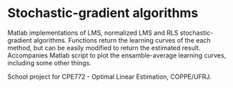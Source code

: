 # Stochastic-gradient algorithms
Matlab implementations of LMS, normalized LMS and RLS stochastic-gradient algorithms. Functions return the learning curves of the each method, but can be easily modified to return the estimated result. Accompanies Matlab script to plot the ensamble-average learning curves, including some other things.

School project for CPE772 - Optimal Linear Estimation, COPPE/UFRJ.
